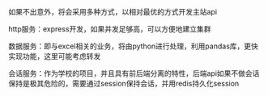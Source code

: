 如果不出意外，将会采用多种方式，以相对最优的方式开发主站api

http服务：express开发，如果并发足够高，可以方便地建立集群

数据服务：即与excel相关的业务，将由python进行处理，利用pandas库，更快实现功能，这里可能考虑转发

会话服务：作为学校的项目，并且具有前后端分离的特性，后端api如果不做会话保持是极其危险的，需要通过session保持会话，并用redis持久化session